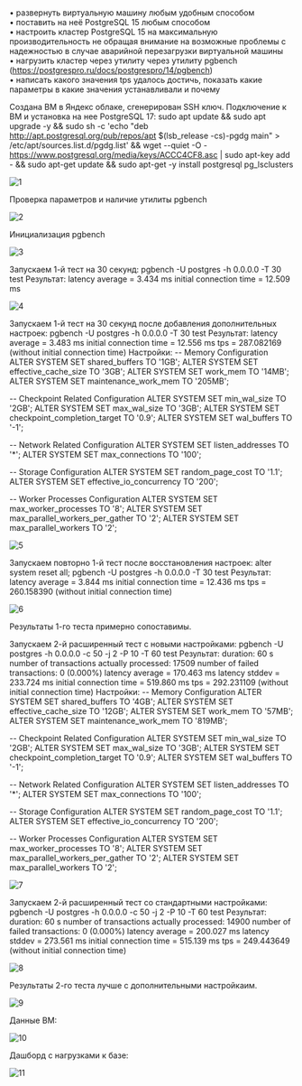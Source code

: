 <br>•	развернуть виртуальную машину любым удобным способом
<br>•	поставить на неё PostgreSQL 15 любым способом
<br>•	настроить кластер PostgreSQL 15 на максимальную производительность не обращая внимание на возможные проблемы с надежностью в случае аварийной перезагрузки виртуальной машины
<br>•	нагрузить кластер через утилиту через утилиту pgbench (https://postgrespro.ru/docs/postgrespro/14/pgbench)
<br>•	написать какого значения tps удалось достичь, показать какие параметры в какие значения устанавливали и почему

Создана ВМ в Яндекс облаке, сгенерирован SSH ключ. Подключение к ВМ и установка на нее PostgreSQL 17:
sudo apt update && sudo apt upgrade -y && sudo sh -c 'echo "deb http://apt.postgresql.org/pub/repos/apt $(lsb_release -cs)-pgdg main" > /etc/apt/sources.list.d/pgdg.list' && wget --quiet -O - https://www.postgresql.org/media/keys/ACCC4CF8.asc | sudo apt-key add - && sudo apt-get update && sudo apt-get -y install postgresql
pg_lsclusters

![1](https://github.com/user-attachments/assets/598df783-0510-4dac-84bc-aaf75ae50ef5)

Проверка параметров и наличие утилиты pgbench

![2](https://github.com/user-attachments/assets/e598ef88-7d26-4edc-875d-5ad547da39c3)

Инициализация pgbench

![3](https://github.com/user-attachments/assets/3406f172-461e-4273-8f77-abc5e001bb37)

Запускаем 1-й тест на 30 секунд:
pgbench -U postgres -h 0.0.0.0 -T 30 test
Результат:
latency average = 3.434 ms
initial connection time = 12.509 ms

![4](https://github.com/user-attachments/assets/dba9c22a-2be5-4667-9d6b-19d66e562f0e)

Запускаем 1-й тест на 30 секунд после добавления дополнительных настроек:
pgbench -U postgres -h 0.0.0.0 -T 30 test
Результат:
latency average = 3.483 ms
initial connection time = 12.556 ms
tps = 287.082169 (without initial connection time)
Настройки:
-- Memory Configuration
ALTER SYSTEM SET shared_buffers TO '1GB';
ALTER SYSTEM SET effective_cache_size TO '3GB';
ALTER SYSTEM SET work_mem TO '14MB';
ALTER SYSTEM SET maintenance_work_mem TO '205MB';

-- Checkpoint Related Configuration
ALTER SYSTEM SET min_wal_size TO '2GB';
ALTER SYSTEM SET max_wal_size TO '3GB';
ALTER SYSTEM SET checkpoint_completion_target TO '0.9';
ALTER SYSTEM SET wal_buffers TO '-1';

-- Network Related Configuration
ALTER SYSTEM SET listen_addresses TO '*';
ALTER SYSTEM SET max_connections TO '100';

-- Storage Configuration
ALTER SYSTEM SET random_page_cost TO '1.1';
ALTER SYSTEM SET effective_io_concurrency TO '200';

-- Worker Processes Configuration
ALTER SYSTEM SET max_worker_processes TO '8';
ALTER SYSTEM SET max_parallel_workers_per_gather TO '2';
ALTER SYSTEM SET max_parallel_workers TO '2';

![5](https://github.com/user-attachments/assets/218c6e01-9525-4a16-8f9d-eff96dc0ef3b)

Запускаем повторно 1-й тест после восстановления настроек:
alter system reset all;
pgbench -U postgres -h 0.0.0.0 -T 30 test
Результат:
latency average = 3.844 ms
initial connection time = 12.436 ms
tps = 260.158390 (without initial connection time)

![6](https://github.com/user-attachments/assets/120c8aed-8a71-48cb-ab34-9269bd839957)

Результаты 1-го теста примерно сопоставимы.


Запускаем 2-й расширенный тест с новыми настройками:
pgbench -U postgres -h 0.0.0.0 -c 50 -j 2 -P 10 -T 60 test
Результат:
duration: 60 s
number of transactions actually processed: 17509
number of failed transactions: 0 (0.000%)
latency average = 170.463 ms
latency stddev = 233.724 ms
initial connection time = 519.860 ms
tps = 292.231109 (without initial connection time)
Настройки:
-- Memory Configuration
ALTER SYSTEM SET shared_buffers TO '4GB';
ALTER SYSTEM SET effective_cache_size TO '12GB';
ALTER SYSTEM SET work_mem TO '57MB';
ALTER SYSTEM SET maintenance_work_mem TO '819MB';

-- Checkpoint Related Configuration
ALTER SYSTEM SET min_wal_size TO '2GB';
ALTER SYSTEM SET max_wal_size TO '3GB';
ALTER SYSTEM SET checkpoint_completion_target TO '0.9';
ALTER SYSTEM SET wal_buffers TO '-1';

-- Network Related Configuration
ALTER SYSTEM SET listen_addresses TO '*';
ALTER SYSTEM SET max_connections TO '100';

-- Storage Configuration
ALTER SYSTEM SET random_page_cost TO '1.1';
ALTER SYSTEM SET effective_io_concurrency TO '200';

-- Worker Processes Configuration
ALTER SYSTEM SET max_worker_processes TO '8';
ALTER SYSTEM SET max_parallel_workers_per_gather TO '2';
ALTER SYSTEM SET max_parallel_workers TO '2';

![7](https://github.com/user-attachments/assets/2e00b919-2dc4-4d15-93d6-c95d9bcead84)

Запускаем 2-й расширенный тест со стандартными настройками:
pgbench -U postgres -h 0.0.0.0 -c 50 -j 2 -P 10 -T 60 test
Результат:
duration: 60 s
number of transactions actually processed: 14900
number of failed transactions: 0 (0.000%)
latency average = 200.027 ms
latency stddev = 273.561 ms
initial connection time = 515.139 ms
tps = 249.443649 (without initial connection time)

![8](https://github.com/user-attachments/assets/00e50a99-6f04-4e63-b992-792020319ed5)

Результаты 2-го теста лучше с дополнительными настройкаим.

![9](https://github.com/user-attachments/assets/0bcff13c-2e1f-4f10-984d-6a42276a7552)

Данные ВМ:

![10](https://github.com/user-attachments/assets/1620b98f-2d39-4c4b-b55c-ab8efe042baa)

Дашборд с нагрузками к базе:

![11](https://github.com/user-attachments/assets/d5a1c9b9-4472-4b49-bfe4-b05730284d89)

